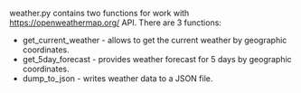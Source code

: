 weather.py contains two functions for work with https://openweathermap.org/ API.
There are 3 functions:

* get_current_weather - allows to get the current weather by geographic coordinates.
* get_5day_forecast - provides weather forecast for 5 days by geographic coordinates.
* dump_to_json - writes weather data to a JSON file.